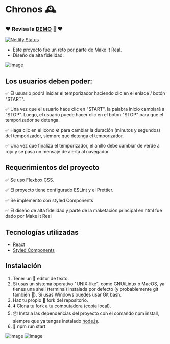 # Chronos 🕰
### ❤️ Revisa la [DEMO](https://react-timer-r.netlify.app/) 👀 ❤️
[![Netlify Status](https://api.netlify.com/api/v1/badges/4ac863b3-a317-4ba3-897a-7016964ba4a9/deploy-status)](https://app.netlify.com/sites/react-timer-r/deploys)

* Este proyecto fue un reto por parte de Make It Real.
* Diseño de alta fidelidad:

![image](https://user-images.githubusercontent.com/47750079/148325483-27fbabfb-0f13-495a-a980-5c28cb94aa2b.png)


## Los usuarios deben poder:

✅ El usuario podrá iniciar el temporizador haciendo clic en el enlace / botón "START".

✅ Una vez que el usuario hace clic en "START", la palabra inicio cambiará a "STOP". Luego, el usuario puede hacer clic en el botón "STOP" para que el temporizador se detenga.

✅ Haga clic en el icono ⚙️ para cambiar la duración (minutos y segundos) del temporizador, siempre que detenga el temporizador.

✅ Una vez que finaliza el temporizador, el anillo debe cambiar de verde a rojo y se pasa un mensaje de alerta al navegador.

## Requerimientos del proyecto

✅ Se uso Flexbox CSS.

✅ El proyecto tiene configurado ESLint y el Prettier.

✅ Se implemento con styled Components

✅ El diseño de alta fidelidad y parte de la maketación principal en html fue dado por Make It Real


## Tecnologías utilizadas

 * [React](https://es.reactjs.org/)
 * [Styled Components](https://styled-components.com/)

##  Instalación
1) Tener un 📝 editor de texto.
2) Si usas un sistema operativo "UNIX-like", como GNU/Linux o MacOS, ya tienes una shell (terminal) instalada por defecto (y probablemente git también 🐧). Si usas Windows puedes usar Git bash.
3) Haz tu propio 🍴 fork del repositorio.
4) ⬇️ Clona tu fork a tu computadora (copia local).
5) 📦 Instala las dependencias del proyecto con el comando npm install, siempre que ya tengas instalado [node.js](https://nodejs.org/es/).
6) 🚀 npm run start



![image](https://user-images.githubusercontent.com/47750079/147318587-87660328-2dce-4ead-bd9f-972151e450b0.png)
![image](https://user-images.githubusercontent.com/47750079/147844782-d7738ed2-08c3-495c-bfdf-fee72404e208.png)
